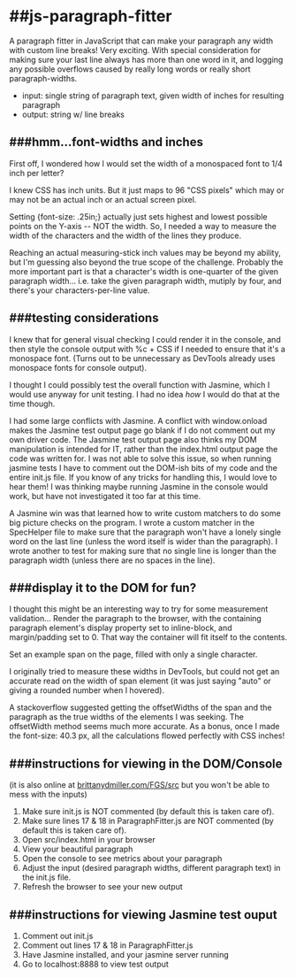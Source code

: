 ##js-paragraph-fitter
====

A paragraph fitter in JavaScript that can make your paragraph any width with custom line breaks! Very exciting. With special consideration for making sure your last line always has more than one word in it, and logging any possible overflows caused by really long words or really short paragraph-widths.


- input: single string of paragraph text, given width of inches for resulting paragraph
- output: string w/ line breaks


###hmm...font-widths and inches
-------
First off, I wondered how I would set the width of a monospaced font to 1/4 inch per letter? 

I knew CSS has inch units. But it just maps to 96 "CSS pixels" which may or may not be an actual inch or an actual screen pixel. 

Setting {font-size: .25in;} actually just sets highest and lowest possible points on the Y-axis -- NOT the width. So, I needed a way to measure the width of the characters and the width of the lines they produce.

Reaching an actual measuring-stick inch values may be beyond my ability, but I'm guessing also beyond the true scope of the challenge. Probably the more important part is that a character's width is one-quarter of the given paragraph width... i.e. take the given paragraph width, mutiply by four, and there's your characters-per-line value.

###testing considerations
------
I knew that for general visual checking I could render it in the console, and then style the console output with %c + CSS if I needed to ensure that it's a monospace font. (Turns out to be unnecessary as DevTools already uses monospace fonts for console output).

I thought I could possibly test the overall function with Jasmine, which I would use anyway for unit testing. I had no idea *how* I would do that at the time though.

I had some large conflicts with Jasmine. A conflict with window.onload makes the Jasmine test output page go blank if I do not comment out my own driver code. The Jasmine test output page also thinks my DOM manipulation is intended for IT, rather than the index.html output page the code was written for. I was not able to solve this issue, so when running jasmine tests I have to comment out the DOM-ish bits of my code and the entire init.js file. If you know of any tricks for handling this, I would love to hear them! I was thinking maybe running Jasmine in the console would work, but have not investigated it too far at this time.

A Jasmine win was that learned how to write custom matchers to do some big picture checks on the program. I wrote a custom matcher in the SpecHelper file to make sure that the paragraph won't have a lonely single word on the last line (unless the word itself is wider than the paragraph). I wrote another to test for making sure that no single line is longer than the paragraph width (unless there are no spaces in the line).


###display it to the DOM for fun? 
-------
I thought this might be an interesting way to try for some measurement validation...
Render the paragraph to the browser, with the containing paragraph element's display property set to inline-block, and margin/padding set to 0. That way the container will fit itself to the contents.

Set an example span on the page, filled with only a single character. 

I originally tried to measure these widths in DevTools, but could not get an accurate read on the width of span element (it was just saying "auto" or giving a rounded number when I hovered).

A stackoverflow suggested getting the offsetWidths of the span and the paragraph as the true widths of the elements I was seeking. The offsetWidth method seems much more accurate. As a bonus, once I made the font-size: 40.3 px, all the calculations flowed perfectly with CSS inches! 

###instructions for viewing in the DOM/Console
------
(it is also online at [brittanydmiller.com/FGS/src](http://brittanydmiller.com/FGS/src) but you won't be able to mess with the inputs)

1. Make sure init.js is NOT commented (by default this is taken care of).
2. Make sure lines 17 & 18 in ParagraphFitter.js are NOT commented (by default this is taken care of).
3. Open src/index.html in your browser
4. View your beautiful paragraph
5. Open the console to see metrics about your paragraph
6. Adjust the input (desired paragraph widths, different paragraph text) in the init.js file.
7. Refresh the browser to see your new output

###instructions for viewing Jasmine test ouput
-------
1. Comment out init.js
2. Comment out lines 17 & 18 in ParagraphFitter.js
3. Have Jasmine installed, and your jasmine server running
4. Go to localhost:8888 to view test output




